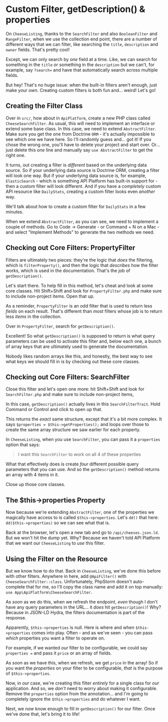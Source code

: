 # Custom Filter, getDescription() & properties

On `CheeseListing`, thanks to the `SearchFilter` and also `BooleanFilter` and
`RangeFilter`, when we use the collection end point, there are a number
of different ways that we can filter, like searching the `title`, `description`
and `owner` fields. That's pretty cool!

Except, we can only search by *one* field at a time. Like, we can search for
something in the `title` *or* something in the `description` but we can't, for
example, say `?search=` and have that automatically search across multiple fields.

But hey! That's no huge issue: when the built-in filters aren't enough, just make
your *own*. Creating custom filters is both fun and... weird! Let's go!

## Creating the Filter Class

Over in `src/`, how about in `ApiPlatform`, create a new PHP class called
`CheeseSearchFilter`. As usual, this will need to implement an interface or
extend some base class. In this case, we need to extend `AbstractFilter`. Make
sure you get the one from Doctrine `ORM` - it's actually impossible to see which
one we have here. So I'll randomly guess and... got it! If you chose the wrong
one, you'll have to delete your project and start over. Or... just delete this
*one* line and manually say `use AbstractFilter` to get the right one.

It turns, out creating a filter is *different* based on the underlying data
source. So if your underlying data source is Doctrine ORM, creating a filter
will look one way. But if your underlying data source is, for example,
`ElasticSearch` - which is something API Platform has built-in support for - then
a custom filter will look different. And if you have a *completely* custom API
resource like `DailyStats`, creating a custom filter looks even *another* way.

We'll talk about how to create a custom filter for `DailyStats` in a few minutes.

When we extend `AbstractFilter`, as you can see, we need to implement a couple of
methods. Go to Code -> Generate - or Command + N on a Mac - and select "Implement
Methods" to generate the two methods we need.

## Checking out Core Filters: PropertyFilter

Filters are ultimately two pieces: they're the logic that *does* the filtering,
which is `filterProperty()`, and then the logic that *describes* how the filter
works, which is used in the documentation. That's the job of `getDescription()`.

Let's start there. To help fill in this method, let's cheat and look at some core
classes. Hit Shift+Shift and look for `PropertyFilter.php` and make sure to
include non-project items. Open that up.

As a reminder, `PropertyFilter` is an odd filter that is used to return less
*fields* on each result. That's different than *most* filters whose job is to
return less *items* in the collection.

Over in `PropertyFilter`, search for `getDescription()`.

Excellent! So what `getDescription()` is supposed to return is what query parameters
can be used to activate this filter and, below each one, a bunch of array keys
that are ultimately used to generate the documentation.

Nobody likes random arrays like this, and honestly, the best way to see what
keys we should fill in is by checking out these core classes.

## Checking out Core Filters: SearchFilter

Close this filter and let's open one more: hit Shift+Shift and look for
`SearchFilter.php` and make sure to include non-project items,

In this case, `getDescription()` actually lives in this `SearchFilterTrait`.
Hold Command or Control and click to open up that.

This returns the *exact* same structure, except that it's a bit more complex.
It says `$properties = $this->getProperties();` and loops over those to create
the same array structure we saw earlier for each property.

In `CheeseListing`, when you use `SearchFilter`, you can pass it a `properties`
option that says:

> I want this `SearchFilter` to work on all 4 of these properties

What that effectively does is create *four* different possible query parameters
that you can use. And so the `getDescription()` method returns an array with
4 items in it.

Close up those core classes.

## The $this->properties Property

Now because we're extending `AbstractFilter`, one of the properties we magically
have access to is called `$this->properties`. Let's `dd()` that here:
`dd($this->properties)` so we can see what that is.

Back at the browser, let's open a new tab and go to `/api/cheeses.json.ld`. But
we won't hit the dump yet. Why? Because we haven't told API Platform that we want
our `CheeseListing` to *use* this filter.

## Using the Filter on the Resource

But we know how to do that. Back in `CheeseListing`, we've done this before
with other filters. Anywhere in here, add `@ApiFilter()` with
`CheeseSearchFilter::class`. Unfortunately, PhpStorm doesn't auto-complete that
for me, so I'll copy the class name and add it on top manually:
`use App\ApiPlatform\CheeseSearchFilter`.

As *soon* as we do this, when we refresh the endpoint, *even* though I don't have
any query parameters in the URL... it *does* hit `getDescription()`! Why? Because
in JSON-LD Hydra, the filters documentation is part of the response.

Apparently, `$this->properties` is null. Here is where and when `$this->properties`
comes into play. Often - and as we've seen - you can pass *which* properties you
want a filter to operate on.

For example, if we wanted *our* filter to be configurable, we could say
`properties =` and pass it `price` or an array of fields.

As *soon* as we have this, when we refresh, we get `price` in the array! So if
you want the *properties* on your filter to be configurable, *that* is the purpose
of `$this->properties`.

Now, in *our* case, we're creating this filter *entirely* for a single class for
*our* application. And so, we *don't* need to worry about making it configurable.
Remove the `properties` option from the annotation... and I'm going to completely
ignore the `$this->properties` and do whatever I want.

Next, we *now* know enough to fill in `getDescription()` for our filter. Once
we've done that, let's bring it to life!

